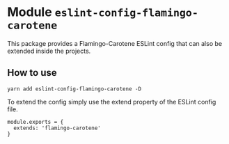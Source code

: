 # Module `eslint-config-flamingo-carotene`

This package provides a Flamingo-Carotene ESLint config that can also be extended inside the projects.

## How to use

```
yarn add eslint-config-flamingo-carotene -D
```

To extend the config simply use the extend property of the ESLint config file.

```
module.exports = {
  extends: 'flamingo-carotene'
}
```

